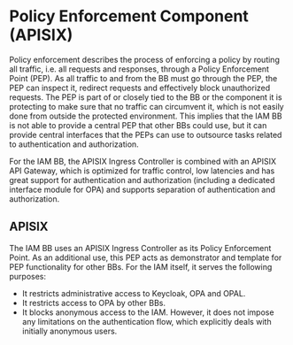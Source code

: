 # Policy Enforcement Component (APISIX)

Policy enforcement describes the process of enforcing a policy by routing all traffic, i.e. all requests and responses, through a Policy Enforcement Point (PEP). 
As all traffic to and from the BB must go through the PEP, the PEP can inspect it, redirect requests and effectively block unauthorized requests.
The PEP is part of or closely tied to the BB or the component it is protecting to make sure that no traffic can circumvent it, which is not easily done from outside the protected environment. This implies that the IAM BB is not able to provide a central PEP that other BBs could use, but it can provide central interfaces that the PEPs can use to outsource tasks related to authentication and authorization.

For the IAM BB, the APISIX Ingress Controller is combined with an APISIX API Gateway, which is optimized for traffic control, low latencies and has great support for authentication and authorization (including a dedicated interface module for OPA) and supports separation of authentication and authorization.

## APISIX

The IAM BB uses an APISIX Ingress Controller as its Policy Enforcement Point. As an additional use, this PEP acts as demonstrator and template for PEP functionality for other BBs. For the IAM itself, it serves the following purposes:

* It restricts administrative access to Keycloak, OPA and OPAL.
* It restricts access to OPA by other BBs.
* It blocks anonymous access to the IAM. However, it does not impose any limitations on the authentication flow, which explicitly deals with initially anonymous users.
